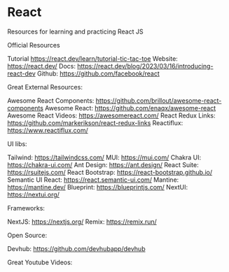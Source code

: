 # React

Resources for learning and practicing React JS

Official Resources

Tutorial https://react.dev/learn/tutorial-tic-tac-toe
Website: https://react.dev/
Docs: https://react.dev/blog/2023/03/16/introducing-react-dev
Github: https://github.com/facebook/react

Great External Resources:

Awesome React Components: https://github.com/brillout/awesome-react-components
Awesome React: https://github.com/enaqx/awesome-react
Awesome React Videos: https://awesomereact.com/
React Redux Links: https://github.com/markerikson/react-redux-links
Reactiflux: https://www.reactiflux.com/

UI libs:

Tailwind: https://tailwindcss.com/
MUI: https://mui.com/
Chakra UI: https://chakra-ui.com/
Ant Design: https://ant.design/
React Suite: https://rsuitejs.com/
React Bootstrap: https://react-bootstrap.github.io/
Semantic UI React: https://react.semantic-ui.com/
Mantine: https://mantine.dev/
Blueprint: https://blueprintjs.com/
NextUI: https://nextui.org/


Frameworks:

NextJS: https://nextjs.org/
Remix: https://remix.run/

Open Source:

Devhub: https://github.com/devhubapp/devhub

Great Youtube Videos:
